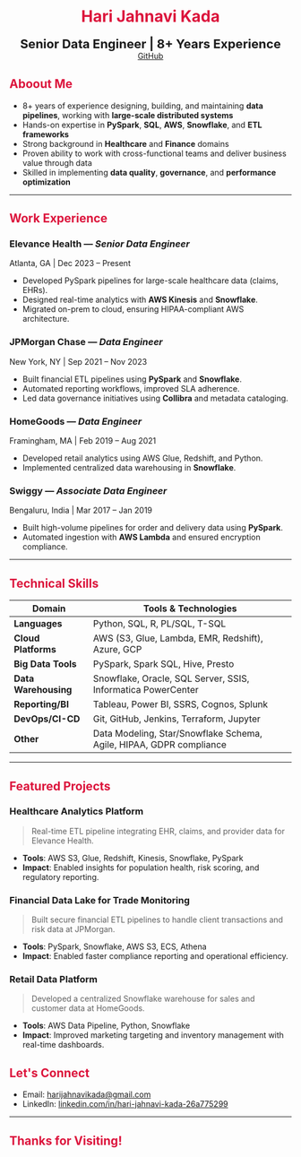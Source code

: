 <h1 align="center" style="color:#DC143C;"> Hari Jahnavi Kada</h1> 
<p align="center">
  <b><span style="font-size:22px;">Senior Data Engineer | 8+ Years Experience</span></b><br>
  <a href="https://github.com/HariJahnavi">GitHub</a>
</p>

## <span style="color:#DC143C;"> Aboout Me </span>

- 8+ years of experience designing, building, and maintaining **data pipelines**, working with **large-scale distributed systems**  
- Hands-on expertise in **PySpark**, **SQL**, **AWS**, **Snowflake**, and **ETL frameworks**  
- Strong background in **Healthcare** and **Finance** domains  
- Proven ability to work with cross-functional teams and deliver business value through data  
- Skilled in implementing **data quality**, **governance**, and **performance optimization**

---
## <span style="color:#DC143C;"> Work Experience</span>

###  **Elevance Health** — *Senior Data Engineer*  
 Atlanta, GA |  Dec 2023 – Present  
- Developed PySpark pipelines for large-scale healthcare data (claims, EHRs).
- Designed real-time analytics with **AWS Kinesis** and **Snowflake**.
- Migrated on-prem to cloud, ensuring HIPAA-compliant AWS architecture.

###  **JPMorgan Chase** — *Data Engineer*  
 New York, NY |  Sep 2021 – Nov 2023  
- Built financial ETL pipelines using **PySpark** and **Snowflake**.
- Automated reporting workflows, improved SLA adherence.
- Led data governance initiatives using **Collibra** and metadata cataloging.

###  **HomeGoods** — *Data Engineer*  
 Framingham, MA |  Feb 2019 – Aug 2021  
- Developed retail analytics using AWS Glue, Redshift, and Python.
- Implemented centralized data warehousing in **Snowflake**.

###  **Swiggy** — *Associate Data Engineer*  
 Bengaluru, India |  Mar 2017 – Jan 2019  
- Built high-volume pipelines for order and delivery data using **PySpark**.
- Automated ingestion with **AWS Lambda** and ensured encryption compliance.

---
## <span style="color:#DC143C;"> Technical Skills</span>

| Domain              | Tools & Technologies                                                                 |
|---------------------|----------------------------------------------------------------------------------------|
| **Languages**        | Python, SQL, R, PL/SQL, T-SQL                                                        |
| **Cloud Platforms**  | AWS (S3, Glue, Lambda, EMR, Redshift), Azure, GCP                                    |
| **Big Data Tools**   | PySpark, Spark SQL, Hive, Presto                                                     |
| **Data Warehousing** | Snowflake, Oracle, SQL Server, SSIS, Informatica PowerCenter                         |
| **Reporting/BI**     | Tableau, Power BI, SSRS, Cognos, Splunk                                              |
| **DevOps/CI-CD**     | Git, GitHub, Jenkins, Terraform, Jupyter                                             |
| **Other**            | Data Modeling, Star/Snowflake Schema, Agile, HIPAA, GDPR compliance                  |

---
## <span style="color:#DC143C;"> Featured Projects</span>

###  **Healthcare Analytics Platform**
> Real-time ETL pipeline integrating EHR, claims, and provider data for Elevance Health.
- **Tools**: AWS S3, Glue, Redshift, Kinesis, Snowflake, PySpark
- **Impact**: Enabled insights for population health, risk scoring, and regulatory reporting.

###  **Financial Data Lake for Trade Monitoring**
> Built secure financial ETL pipelines to handle client transactions and risk data at JPMorgan.
- **Tools**: PySpark, Snowflake, AWS S3, ECS, Athena
- **Impact**: Enabled faster compliance reporting and operational efficiency.

###  **Retail Data Platform**
> Developed a centralized Snowflake warehouse for sales and customer data at HomeGoods.
- **Tools**: AWS Data Pipeline, Python, Snowflake
- **Impact**: Improved marketing targeting and inventory management with real-time dashboards.
  
## <span style="color:#DC143C;"> Let's Connect</span>

-  Email: [harijahnavikada@gmail.com](mailto:harijahnavikada@gmail.com)  
-  LinkedIn: [linkedin.com/in/hari-jahnavi-kada-26a775299](https://www.linkedin.com/in/hari-jahnavi-kada-26a775299)  
---
## <span style="color:#DC143C;"> Thanks for Visiting! </span>
